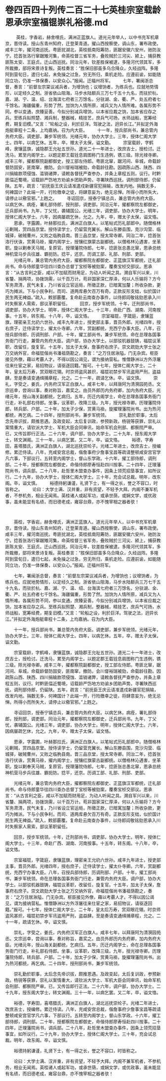 # 卷四百四十列传二百二十七英桂宗室载龄恩承宗室福锟崇礼裕德.md

  　　英桂，字香岩，赫舍哩氏，满洲正蓝旗人。道光元年举人，以中书充军机章京，晋侍读。授山东青州知府，迁登莱青道。擢山西按察使，调山东，署布政使。咸丰三年，擢河南巡抚。粤匪扰湖北，英桂抵南阳筹防，匪踞安徽六安州，驰防汝宁。捻首张洛行窜踞雉河集，命英桂督三省军务，叠败贼於三河尖、颍上，捕获教匪陈太安、王庭贞。迁山西巡抚。同治元年，钦差胜保被逮，多隆河代领其军，多所裁撤，部将宋景诗复叛。英桂奏言：“胜保旧部虽多乌合降众，久经战阵。多隆阿到营旬日，遣归七起，未免操之过急，穷无所归，乘机走险。应遵前谕，如能随同立功，仍准一体保奏，以安众心。”报闻。迁福州将军。 　　七年，署闽浙总督，奏言：“前督左宗棠议减兵者，为增饷也；议增饷者，为练兵也。应就地势情形，以定经久之制。浙省依山阻海，马步水陆额兵三万七千五十九名，而驻於杭、嘉、湖、宁、温、绍、台海滨七府者三万馀名，分驻湖、金、衢、严、处五府者七千馀名。海疆偏重，形势了然。加饷为人情所原，减兵又为人情所难。各属形势不同，参以变通，庶臻妥善。今拟分别减兵增饷，以本省应裁之饷，加本省应存之兵。至练兵拟照楚、湘兵制，整器械，精技艺，庶兵气可扬，水师战船，宽筹经费，期复旧模。”又言：“轮船之设，利於巨洋。驾驶之法，迥异长江。”并拟定外海炮艇章程十二条，上均嘉纳。召为内大臣。 　　十一年，授兵部尚书，兼总管内务府大臣。调吏部，兼步军统领。光绪元年，协办大学士。三年，授体仁阁大学士。四年，以病乞休。五年，卒，赠太子太保，谥文勤。 　　宗室载龄，字鹤峰，隶镶蓝旗，诚隐郡王允祉五世孙。道光二十一年进士，改庶吉士，授检讨。迁洗马，累至内阁学士。以题定郡王载铨息肩图称门生违例，镌三级。除光禄寺卿。咸丰三年，擢都察院副都御史，授工部左侍郎。粤匪北窜，踞河间、阜城，命载龄督防固安，匪南窜，撤防。会川督裕瑞被劾，命载龄往勘。因疏陈山西、陕西、四川捐输款项侵蚀、滥销诸弊，请敕各督抚严查参办，并条上章程五则，议行。时黔匪偪近蜀境，诏载龄严饬地方劝谕乡团助声势。寻署陕西巡抚。调刑部侍郎，仍留陕。五年，疏言：“前抚臣王庆云请准遣戍新疆官犯捐输，改发内地。捐数无多，何裨国计？此端一开，行险徼幸之徒，将肆意妄为，绝无忌惮。所得小而所失大，请停止以儆官邪。”上韪之。 　　寻诏回京，授泰宁镇总兵，兼总管内务府大臣。以病乞休。病痊，署礼部侍郎，授刑部，调吏部。同治元年，擢都察院左都御史，迁兵部尚书。九年，丁父忧，袭辅国公。光绪三年，调吏部，协办大学士。明年，授体仁阁大学士。六年，因病屡疏乞休，允之。九年，卒，赠太子太保，谥文恪。 　　恩承，字露圃，叶赫那拉氏，满洲正白旗人。以笔帖式历礼部郎中。随僧格林沁剿贼，赏四品京堂。授侍读学士，仍留营充翼长。解山东滕县围，克沙沟营、临城驿，破贼曹州，又败之临朐县南。晋三品京堂，授太常寺卿。同治二年，捻首张洛行伏诛，赏黄马褂，擢内阁学士，授镶红旗蒙古副都统。以僧格林沁遇害，坐革职。旋以剿奉天马贼，复原官。授理藩院侍郎。七年，捻匪张总愚北窜，恩承总统神机营马步兵往雄、霸扼防。捻平，还京。历调工部、礼部、刑部、吏部。 　　光绪元年，兼总管内务府大臣，擢都察院左都御史、正蓝旗汉军都统，迁礼部尚书。命与侍郎童华往四川查办总督丁宝桢等被劾案，覆奏宝桢交部议。恩承言：“从古言利之臣，咸以不加赋而财用足，为动人听闻之具。溯自军兴以来，川省釐、捐两项，协拨饷需，以千百万计。苟非国家深仁厚泽，何以人乐输将？方今军务肃清，民气未复，乃川省设立官运局，所徵正款，已暗寓加釐；所收杂款，更巧为摊派。下与小民争利，而司、道两库悬欠百万有奇。正款反形支绌，似於国计民生两无裨益。”疏入，敕部覈覆。复命赴云南查办事件，以侍郎阎敬铭劾恩承入川时失察家人需索，部议革职留任。 　　回京，授步军统领。十年，迁刑部尚书，调吏部，协办大学士。明年，授体仁阁大学士。十三年，命赴广西、湖南、河南按事。十五年，转东阁。十八年，卒，谥文恪。 　　宗室福锟，字箴庭，隶镶蓝旗，理密亲王允礽六世孙。咸丰九年进士，授吏部主事，晋员外郎。光绪四年，授右庶子，迁侍读学士，擢太仆寺卿。六年，赏副都统，充西宁办事大臣。八年，召授兵部侍郎，历调刑部、户部。十年，擢工部尚书，兼步军统领。命在总理各国事务衙门行走，兼管内务府大臣。调户部，协办大学士。以部驳机器鼓铸，福锟议革职，改留任，旋复官。十五年，加太子太保，詹事府右庶子。崇文疏劾大学士张之万交纳外官，命福锟偕尚书潘祖荫勘之，奏言：“之万住居湫隘，门无杂宾。枢臣接见外僚，藉以考覈人才。不得以因公谒见，谓为接纳营私。惟僧静洲以方外浮屠往来仕宦之家，易招物议，请驱逐回籍。”报可。十七年，授体仁阁大学士。二十年，皇太后万寿，赏双眼花翎。时京师盗风甚炽，福锟初禁步军讯盗用严刑，盗益肆。至是奏请变通缉捕章程，允之。二十一年，疏请乞休。卒，谥文慎。 　　崇礼，字受之，姜氏，内务府汉军正白旗人。咸丰七年，以拜唐阿为清漪园苑丞。文宗巡幸，尝询以事，奏对称旨，嘉奖之。由员外郎历内务府卿，加内务府大臣。光绪元年，授山海关副都统，乞病归。五年，历迁内阁学士，命在总理各国事务衙门行走，补礼部右侍郎。坐事，议革职，改降三级。九年，授光禄寺卿。历理藩院侍郎，转兵部、户部。二十年，加太子少保，赏黄马褂。旋擢理藩院尚书。出为热河都统，再乞病。二十四年，授刑部尚书，兼步军统领。 　　崇礼勤於职事，太后念先帝识拔，颇推恩遇。及政变起，太后复训政，参预新政。杨锐等获罪，崇礼以案情重大，请钦派大学士、军机大臣会同审讯，始命军机会刑部、都察院严审。已，又传旨即行正法。二十六年，调户部，协办大学士。二十九年，授东阁大学士，转文渊阁。三十一年，以病乞罢。又二年，卒，谥文恪。 　　裕德，字寿田，喜塔腊氏，满洲正白旗人，湖北巡抚崇纶子。光绪二年进士，改庶吉士，授编修。累迁侍读。八年，充咸安宫总裁，偕詹事府少詹事宝昌等疏请整顿咸安宫官学凡六事，下部议行。五转至内阁学士，督山东学政。十六年，擢工部侍郎，调刑部。二十年，授都察院左都御史，命偕侍郎廖寿恒赴四川按事。二十四年，迁理藩院尚书，调兵部。二十八年，赴哲里木盟查办事件，因条上领荒招垦事宜，如所议行。二十九年，协办大学士，授体仁阁大学士。三十年，充会试总裁。明年，改东阁。卒，谥文慎。 　　裕德持躬谦谨，礼贤下士，有一得之长，誉之不容口，时皆称之。 　　论曰：大学士满、汉并重，非有资望，不轻予大拜。内阁不兼军机者，不参机务，相业无闻焉。英桂诸人或起军功，或承世荫，或娴文学，或优政事，虽未能显有名绩，而旧德老成，雍容台鼎，亦不愧宰相之器者欤！

 

　　英桂，字香岩，赫舍哩氏，满洲正蓝旗人。道光元年举人，以中书充军机章京，晋侍读。授山东青州知府，迁登莱青道。擢山西按察使，调山东，署布政使。咸丰三年，擢河南巡抚。粤匪扰湖北，英桂抵南阳筹防，匪踞安徽六安州，驰防汝宁。捻首张洛行窜踞雉河集，命英桂督三省军务，叠败贼於三河尖、颍上，捕获教匪陈太安、王庭贞。迁山西巡抚。同治元年，钦差胜保被逮，多隆河代领其军，多所裁撤，部将宋景诗复叛。英桂奏言：“胜保旧部虽多乌合降众，久经战阵。多隆阿到营旬日，遣归七起，未免操之过急，穷无所归，乘机走险。应遵前谕，如能随同立功，仍准一体保奏，以安众心。”报闻。迁福州将军。

　　七年，署闽浙总督，奏言：“前督左宗棠议减兵者，为增饷也；议增饷者，为练兵也。应就地势情形，以定经久之制。浙省依山阻海，马步水陆额兵三万七千五十九名，而驻於杭、嘉、湖、宁、温、绍、台海滨七府者三万馀名，分驻湖、金、衢、严、处五府者七千馀名。海疆偏重，形势了然。加饷为人情所原，减兵又为人情所难。各属形势不同，参以变通，庶臻妥善。今拟分别减兵增饷，以本省应裁之饷，加本省应存之兵。至练兵拟照楚、湘兵制，整器械，精技艺，庶兵气可扬，水师战船，宽筹经费，期复旧模。”又言：“轮船之设，利於巨洋。驾驶之法，迥异长江。”并拟定外海炮艇章程十二条，上均嘉纳。召为内大臣。

　　十一年，授兵部尚书，兼总管内务府大臣。调吏部，兼步军统领。光绪元年，协办大学士。三年，授体仁阁大学士。四年，以病乞休。五年，卒，赠太子太保，谥文勤。

　　宗室载龄，字鹤峰，隶镶蓝旗，诚隐郡王允祉五世孙。道光二十一年进士，改庶吉士，授检讨。迁洗马，累至内阁学士。以题定郡王载铨息肩图称门生违例，镌三级。除光禄寺卿。咸丰三年，擢都察院副都御史，授工部左侍郎。粤匪北窜，踞河间、阜城，命载龄督防固安，匪南窜，撤防。会川督裕瑞被劾，命载龄往勘。因疏陈山西、陕西、四川捐输款项侵蚀、滥销诸弊，请敕各督抚严查参办，并条上章程五则，议行。时黔匪偪近蜀境，诏载龄严饬地方劝谕乡团助声势。寻署陕西巡抚。调刑部侍郎，仍留陕。五年，疏言：“前抚臣王庆云请准遣戍新疆官犯捐输，改发内地。捐数无多，何裨国计？此端一开，行险徼幸之徒，将肆意妄为，绝无忌惮。所得小而所失大，请停止以儆官邪。”上韪之。

　　寻诏回京，授泰宁镇总兵，兼总管内务府大臣。以病乞休。病痊，署礼部侍郎，授刑部，调吏部。同治元年，擢都察院左都御史，迁兵部尚书。九年，丁父忧，袭辅国公。光绪三年，调吏部，协办大学士。明年，授体仁阁大学士。六年，因病屡疏乞休，允之。九年，卒，赠太子太保，谥文恪。

　　恩承，字露圃，叶赫那拉氏，满洲正白旗人。以笔帖式历礼部郎中。随僧格林沁剿贼，赏四品京堂。授侍读学士，仍留营充翼长。解山东滕县围，克沙沟营、临城驿，破贼曹州，又败之临朐县南。晋三品京堂，授太常寺卿。同治二年，捻首张洛行伏诛，赏黄马褂，擢内阁学士，授镶红旗蒙古副都统。以僧格林沁遇害，坐革职。旋以剿奉天马贼，复原官。授理藩院侍郎。七年，捻匪张总愚北窜，恩承总统神机营马步兵往雄、霸扼防。捻平，还京。历调工部、礼部、刑部、吏部。

　　光绪元年，兼总管内务府大臣，擢都察院左都御史、正蓝旗汉军都统，迁礼部尚书。命与侍郎童华往四川查办总督丁宝桢等被劾案，覆奏宝桢交部议。恩承言：“从古言利之臣，咸以不加赋而财用足，为动人听闻之具。溯自军兴以来，川省釐、捐两项，协拨饷需，以千百万计。苟非国家深仁厚泽，何以人乐输将？方今军务肃清，民气未复，乃川省设立官运局，所徵正款，已暗寓加釐；所收杂款，更巧为摊派。下与小民争利，而司、道两库悬欠百万有奇。正款反形支绌，似於国计民生两无裨益。”疏入，敕部覈覆。复命赴云南查办事件，以侍郎阎敬铭劾恩承入川时失察家人需索，部议革职留任。

　　回京，授步军统领。十年，迁刑部尚书，调吏部，协办大学士。明年，授体仁阁大学士。十三年，命赴广西、湖南、河南按事。十五年，转东阁。十八年，卒，谥文恪。

　　宗室福锟，字箴庭，隶镶蓝旗，理密亲王允礽六世孙。咸丰九年进士，授吏部主事，晋员外郎。光绪四年，授右庶子，迁侍读学士，擢太仆寺卿。六年，赏副都统，充西宁办事大臣。八年，召授兵部侍郎，历调刑部、户部。十年，擢工部尚书，兼步军统领。命在总理各国事务衙门行走，兼管内务府大臣。调户部，协办大学士。以部驳机器鼓铸，福锟议革职，改留任，旋复官。十五年，加太子太保，詹事府右庶子。崇文疏劾大学士张之万交纳外官，命福锟偕尚书潘祖荫勘之，奏言：“之万住居湫隘，门无杂宾。枢臣接见外僚，藉以考覈人才。不得以因公谒见，谓为接纳营私。惟僧静洲以方外浮屠往来仕宦之家，易招物议，请驱逐回籍。”报可。十七年，授体仁阁大学士。二十年，皇太后万寿，赏双眼花翎。时京师盗风甚炽，福锟初禁步军讯盗用严刑，盗益肆。至是奏请变通缉捕章程，允之。二十一年，疏请乞休。卒，谥文慎。

　　崇礼，字受之，姜氏，内务府汉军正白旗人。咸丰七年，以拜唐阿为清漪园苑丞。文宗巡幸，尝询以事，奏对称旨，嘉奖之。由员外郎历内务府卿，加内务府大臣。光绪元年，授山海关副都统，乞病归。五年，历迁内阁学士，命在总理各国事务衙门行走，补礼部右侍郎。坐事，议革职，改降三级。九年，授光禄寺卿。历理藩院侍郎，转兵部、户部。二十年，加太子少保，赏黄马褂。旋擢理藩院尚书。出为热河都统，再乞病。二十四年，授刑部尚书，兼步军统领。

　　崇礼勤於职事，太后念先帝识拔，颇推恩遇。及政变起，太后复训政，参预新政。杨锐等获罪，崇礼以案情重大，请钦派大学士、军机大臣会同审讯，始命军机会刑部、都察院严审。已，又传旨即行正法。二十六年，调户部，协办大学士。二十九年，授东阁大学士，转文渊阁。三十一年，以病乞罢。又二年，卒，谥文恪。

　　裕德，字寿田，喜塔腊氏，满洲正白旗人，湖北巡抚崇纶子。光绪二年进士，改庶吉士，授编修。累迁侍读。八年，充咸安宫总裁，偕詹事府少詹事宝昌等疏请整顿咸安宫官学凡六事，下部议行。五转至内阁学士，督山东学政。十六年，擢工部侍郎，调刑部。二十年，授都察院左都御史，命偕侍郎廖寿恒赴四川按事。二十四年，迁理藩院尚书，调兵部。二十八年，赴哲里木盟查办事件，因条上领荒招垦事宜，如所议行。二十九年，协办大学士，授体仁阁大学士。三十年，充会试总裁。明年，改东阁。卒，谥文慎。

　　裕德持躬谦谨，礼贤下士，有一得之长，誉之不容口，时皆称之。

　　论曰：大学士满、汉并重，非有资望，不轻予大拜。内阁不兼军机者，不参机务，相业无闻焉。英桂诸人或起军功，或承世荫，或娴文学，或优政事，虽未能显有名绩，而旧德老成，雍容台鼎，亦不愧宰相之器者欤！